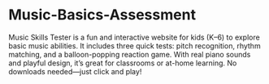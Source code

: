 # Music-Basics-Assessment
Music Skills Tester is a fun and interactive website for kids (K–6) to explore basic music abilities. It includes three quick tests: pitch recognition, rhythm matching, and a balloon-popping reaction game. With real piano sounds and playful design, it’s great for classrooms or at-home learning. No downloads needed—just click and play!
